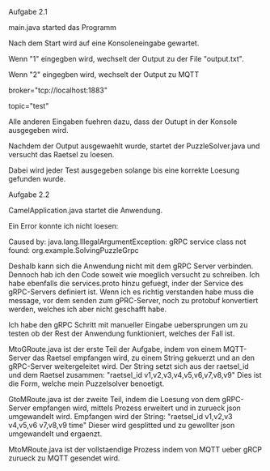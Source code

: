 Aufgabe 2.1

main.java started das Programm 

Nach dem Start wird auf eine Konsoleneingabe gewartet.

Wenn "1" eingegben wird, wechselt der Output zu der File "output.txt".

Wenn "2" eingegben wird, wechselt der Output zu MQTT

  broker="tcp://localhost:1883"
  
  topic="test"
  
Alle anderen Eingaben fuehren dazu, dass der Outupt in der Konsole ausgegeben wird.


Nachdem der Output ausgewaehlt wurde, startet der PuzzleSolver.java und versucht das Raetsel zu loesen.

Dabei wird jeder Test ausgegeben solange bis eine korrekte Loesung gefunden wurde.



Aufgabe 2.2

CamelApplication.java startet die Anwendung.

Ein Error konnte ich nicht loesen:

Caused by: java.lang.IllegalArgumentException: gRPC service class not found: org.example.SolvingPuzzleGrpc

Deshalb kann sich die Anwendung nicht mit dem gRPC Server verbinden. Dennoch hab ich den Code soweit wie moeglich versucht zu schreiben. Ich habe ebenfalls die services.proto hinzu gefuegt, inder der Service des gRPC-Servers definiert ist. Wenn ich es richtig verstanden habe muss die message, vor dem senden zum gPRC-Server, noch zu protobuf konvertiert werden, welches ich aber nicht geschafft habe.

Ich habe den gRPC Schritt mit manueller Eingabe uebersprungen um zu testen ob der Rest der Anwendung funktioniert, welches der Fall ist.

MtoGRoute.java ist der erste Teil der Aufgabe, indem von einem MQTT-Server das Raetsel empfangen wird, zu einem String gekuerzt und an den gRPC-Server weitergeleitet wird. Der String setzt sich aus der raetsel_id und dem Raetsel zusammen: "raetsel_id v1,v2,v3,v4,v5,v6,v7,v8,v9"
Dies ist die Form, welche mein Puzzelsolver benoetigt.

GtoMRoute.java ist der zweite Teil, indem die Loesung von dem gRPC-Server empfangen wird, mittels Prozess erweitert und in zurueck json umgewandelt wird.
Empfangen wird der String: "raetsel_id v1,v2,v3 v4,v5,v6 v7,v8,v9 time"
Dieser wird gesplitted und zu gewollter json umgewandelt und ergaenzt.

MtoMRoute.java ist der vollstaendige Prozess indem von MQTT ueber gRCP zurueck zu MQTT gesendet wird.
